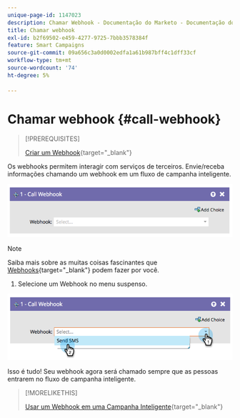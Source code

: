 ```yaml
---
unique-page-id: 1147023
description: Chamar Webhook - Documentação do Marketo - Documentação do produto
title: Chamar webhook
exl-id: b2f69502-e459-4277-9725-7bbb3578384f
feature: Smart Campaigns
source-git-commit: 09a656c3a0d0002edfa1a61b987bff4c1dff33cf
workflow-type: tm+mt
source-wordcount: '74'
ht-degree: 5%

---
```


# Chamar webhook {#call-webhook}

>[!PREREQUISITES]
>
>[Criar um Webhook](/help/marketo/product-docs/administration/additional-integrations/create-a-webhook.md){target="_blank"}

Os webhooks permitem interagir com serviços de terceiros. Envie/receba informações chamando um webhook em um fluxo de campanha inteligente.

![](assets/call-webhook-1.png)

>[!NOTE]
>
>Saiba mais sobre as muitas coisas fascinantes que [Webhooks](https://experienceleague.adobe.com/pt-br/docs/marketo-developer/marketo/webhooks/webhooks){target="_blank"} podem fazer por você.

1. Selecione um Webhook no menu suspenso.

![](assets/call-webhook-2.png)

Isso é tudo! Seu webhook agora será chamado sempre que as pessoas entrarem no fluxo de campanha inteligente.

>[!MORELIKETHIS]
>
>[Usar um Webhook em uma Campanha Inteligente](/help/marketo/product-docs/core-marketo-concepts/smart-campaigns/flow-actions/use-a-webhook-in-a-smart-campaign.md){target="_blank"}
